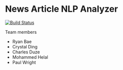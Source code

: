 # News Article NLP Analyzer

[![Build Status](https://travis-ci.org/heybaebae/news-articles-nlp.svg?branch=master)](https://travis-ci.org/heybaebae/news-articles-nlp)

Team members  
 * Ryan Bae   
 * Crystal Ding  
 * Charles Duze  
 * Mohammed Helal  
 * Paul Wright   
 
